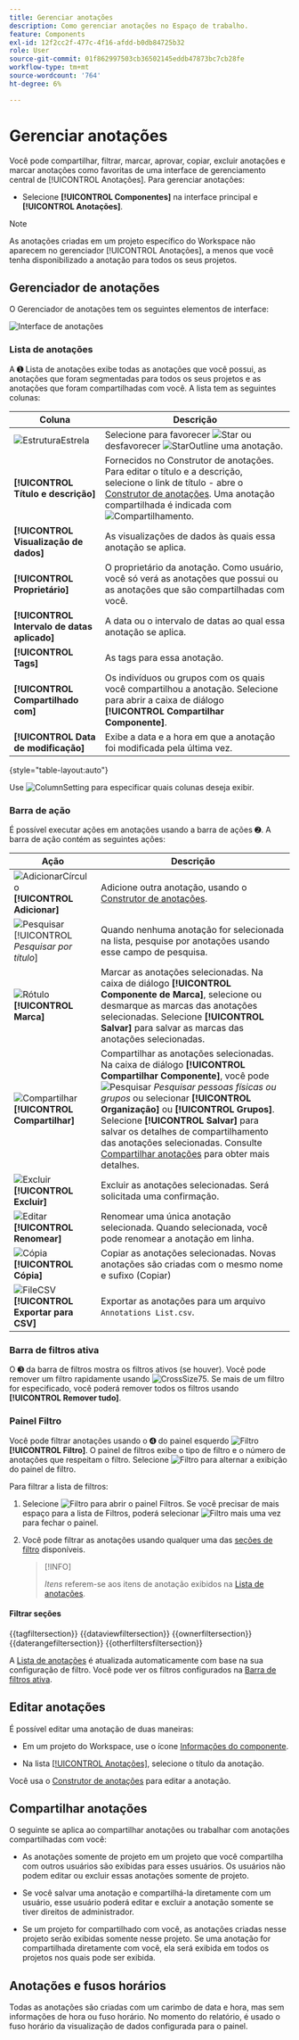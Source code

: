 ```yaml
---
title: Gerenciar anotações
description: Como gerenciar anotações no Espaço de trabalho.
feature: Components
exl-id: 12f2cc2f-477c-4f16-afdd-b0db84725b32
role: User
source-git-commit: 01f862997503cb36502145eddb47873bc7cb28fe
workflow-type: tm+mt
source-wordcount: '764'
ht-degree: 6%

---
```


# Gerenciar anotações

Você pode compartilhar, filtrar, marcar, aprovar, copiar, excluir anotações e marcar anotações como favoritas de uma interface de gerenciamento central de [!UICONTROL Anotações]. Para gerenciar anotações:

* Selecione **[!UICONTROL Componentes]** na interface principal e **[!UICONTROL Anotações]**.


>[!NOTE]
>
>As anotações criadas em um projeto específico do Workspace não aparecem no gerenciador [!UICONTROL Anotações], a menos que você tenha disponibilizado a anotação para todos os seus projetos.
>

## Gerenciador de anotações

O Gerenciador de anotações tem os seguintes elementos de interface:

![Interface de anotações](assets/annotations-manager.png)

### Lista de anotações

A ➊ Lista de anotações exibe todas as anotações que você possui, as anotações que foram segmentadas para todos os seus projetos e as anotações que foram compartilhadas com você. A lista tem as seguintes colunas:

| Coluna | Descrição |
| --- | --- | 
| ![EstruturaEstrela](/help/assets/icons/StarOutline.svg) | Selecione para favorecer ![Star](/help/assets/icons/Star.svg) ou desfavorecer ![StarOutline](/help/assets/icons/StarOutline.svg) uma anotação. |
| **[!UICONTROL Título e descrição]** | Fornecidos no Construtor de anotações. Para editar o título e a descrição, selecione o link de título - abre o [Construtor de anotações](/help/components/annotations/create-annotations.md#annotation-builder). Uma anotação compartilhada é indicada com ![Compartilhamento](/help/assets/icons/Share.svg). |
| **[!UICONTROL Visualização de dados]** | As visualizações de dados às quais essa anotação se aplica. |
| **[!UICONTROL Proprietário]** | O proprietário da anotação. Como usuário, você só verá as anotações que possui ou as anotações que são compartilhadas com você. |
| **[!UICONTROL Intervalo de datas aplicado]** | A data ou o intervalo de datas ao qual essa anotação se aplica. |
| **[!UICONTROL Tags]** | As tags para essa anotação. |
| **[!UICONTROL Compartilhado com]** | Os indivíduos ou grupos com os quais você compartilhou a anotação. Selecione para abrir a caixa de diálogo **[!UICONTROL Compartilhar Componente]**. |
| **[!UICONTROL Data de modificação]** | Exibe a data e a hora em que a anotação foi modificada pela última vez. |

{style="table-layout:auto"}

Use ![ColumnSetting](/help/assets/icons/ColumnSetting.svg) para especificar quais colunas deseja exibir.

### Barra de ação

É possível executar ações em anotações usando a barra de ações ➋. A barra de ação contém as seguintes ações:

| Ação | Descrição |
|---|---|
| ![AdicionarCírculo](/help/assets/icons/AddCircle.svg) **[!UICONTROL Adicionar]** | Adicione outra anotação, usando o [Construtor de anotações](create-annotations.md#annotation-builder). |
| ![Pesquisar](/help/assets/icons/Search.svg) [!UICONTROL *Pesquisar por título*] | Quando nenhuma anotação for selecionada na lista, pesquise por anotações usando esse campo de pesquisa. |
| ![Rótulo](/help/assets/icons/Label.svg) **[!UICONTROL Marca]** | Marcar as anotações selecionadas. Na caixa de diálogo **[!UICONTROL Componente de Marca]**, selecione ou desmarque as marcas das anotações selecionadas. Selecione **[!UICONTROL Salvar]** para salvar as marcas das anotações selecionadas. |
| ![Compartilhar](/help/assets/icons/Share.svg) **[!UICONTROL Compartilhar]** | Compartilhar as anotações selecionadas. Na caixa de diálogo **[!UICONTROL Compartilhar Componente]**, você pode ![Pesquisar](/help/assets/icons/Search.svg) *Pesquisar pessoas físicas ou grupos* ou selecionar **[!UICONTROL Organização]** ou **[!UICONTROL Grupos]**. Selecione **[!UICONTROL Salvar]** para salvar os detalhes de compartilhamento das anotações selecionadas. Consulte [Compartilhar anotações](#share-annotations) para obter mais detalhes. |
| ![Excluir](/help/assets/icons/Delete.svg) **[!UICONTROL Excluir]** | Excluir as anotações selecionadas. Será solicitada uma confirmação. |
| ![Editar](/help/assets/icons/Edit.svg) **[!UICONTROL Renomear]** | Renomear uma única anotação selecionada. Quando selecionada, você pode renomear a anotação em linha. |
| ![Cópia](/help/assets/icons/Copy.svg) **[!UICONTROL Cópia]** | Copiar as anotações selecionadas. Novas anotações são criadas com o mesmo nome e sufixo (Copiar) |
| ![FileCSV](/help/assets/icons/FileCSV.svg) **[!UICONTROL Exportar para CSV]** | Exportar as anotações para um arquivo `Annotations List.csv`. |

### Barra de filtros ativa

O ➌ da barra de filtros mostra os filtros ativos (se houver). Você pode remover um filtro rapidamente usando ![CrossSize75](/help/assets/icons/CrossSize75.svg). Se mais de um filtro for especificado, você poderá remover todos os filtros usando **[!UICONTROL Remover tudo]**.

### Painel Filtro

Você pode filtrar anotações usando o ➍ do painel esquerdo ![Filtro](/help/assets/icons/Filter.svg) **[!UICONTROL Filtro]**. O painel de filtros exibe o tipo de filtro e o número de anotações que respeitam o filtro. Selecione ![Filtro](/help/assets/icons/Filter.svg) para alternar a exibição do painel de filtro.

Para filtrar a lista de filtros:

1. Selecione ![Filtro](/help/assets/icons/Filter.svg) para abrir o painel Filtros. Se você precisar de mais espaço para a lista de Filtros, poderá selecionar ![Filtro](/help/assets/icons/Filter.svg) mais uma vez para fechar o painel.
1. Você pode filtrar as anotações usando qualquer uma das [seções de filtro](#filter-sections) disponíveis.

   >[!INFO]
   >
   >*Itens* referem-se aos itens de anotação exibidos na [Lista de anotações](manage-annotations.md#annotations-list).
   > 

#### Filtrar seções

{{tagfiltersection}}
{{dataviewfiltersection}}
{{ownerfiltersection}}
{{daterangefiltersection}}
{{otherfiltersfiltersection}}


A [Lista de anotações](manage-annotations.md#annotations-list) é atualizada automaticamente com base na sua configuração de filtro. Você pode ver os filtros configurados na [Barra de filtros ativa](manage-annotations.md#active-filter-bar).


## Editar anotações

É possível editar uma anotação de duas maneiras:

* Em um projeto do Workspace, use o ícone [Informações do componente](/help/components/use-components-in-workspace.md#component-info).

* Na lista [[!UICONTROL Anotações]](#annotations-list), selecione o título da anotação.

Você usa o [Construtor de anotações](/help/components/annotations/create-annotations.md#annotation-builder) para editar a anotação.

## Compartilhar anotações

O seguinte se aplica ao compartilhar anotações ou trabalhar com anotações compartilhadas com você:

* As anotações somente de projeto em um projeto que você compartilha com outros usuários são exibidas para esses usuários. Os usuários não podem editar ou excluir essas anotações somente de projeto.
* Se você salvar uma anotação e compartilhá-la diretamente com um usuário, esse usuário poderá editar e excluir a anotação somente se tiver direitos de administrador.

* Se um projeto for compartilhado com você, as anotações criadas nesse projeto serão exibidas somente nesse projeto. Se uma anotação for compartilhada diretamente com você, ela será exibida em todos os projetos nos quais pode ser exibida.

## Anotações e fusos horários

Todas as anotações são criadas com um carimbo de data e hora, mas sem informações de hora ou fuso horário. No momento do relatório, é usado o fuso horário da visualização de dados configurada para o painel.
